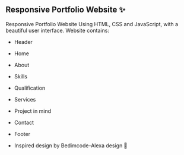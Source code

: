 ## Responsive Portfolio Website ✨

Responsive Portfolio Website Using HTML, CSS and JavaScript, with a beautiful user interface. 
Website contains: 
- Header 
- Home
- About
- Skills
- Qualification
- Services
- Project in mind
- Contact
- Footer 

- Inspired design by Bedimcode-Alexa design 🙌
